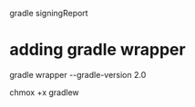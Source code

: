 
gradle signingReport

# adding gradle wrapper
gradle wrapper --gradle-version 2.0

chmox +x gradlew
